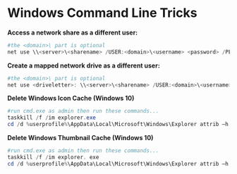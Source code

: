 

# Windows Command Line Tricks

**Access a network share as a different user:**

```powershell
#the <domain>\ part is optional
net use \\<server>\<sharename> /USER:<domain>\<username> <password> /PERSISTENT:YES
```

**Create a mapped network drive as a different user:**

```powershell
#the <domain>\ part is optional
net use <driveletter>: \\<server>\<sharename> /USER:<domain>\<username> <password> /PERSISTENT:YES
```

**Delete Windows Icon Cache (Windows 10)**

```powershell
#run cmd.exe as admin then run these commands...
taskkill /f /im explorer.exe
cd /d %userprofile%\AppData\Local\Microsoft\Windows\Explorer attrib –h iconcache_*.db del iconcache_*.db start explorer
```

**Delete Windows Thumbnail Cache (Windows 10)**

```powershell
#run cmd.exe as admin then run these commands...
taskkill /f /im explorer. exe
cd /d %userprofile%\AppData\Local\Microsoft\Windows\Explorer attrib –h thumbcache_*.db del thumbcache_*.db start explorer
```



